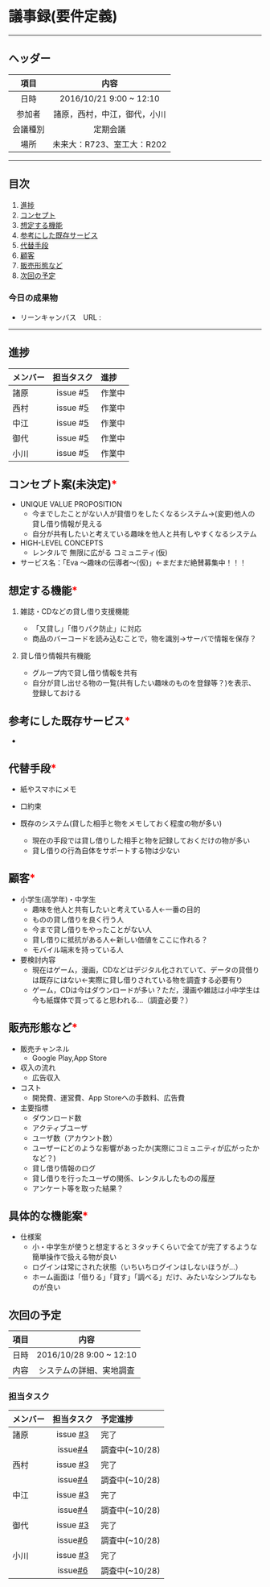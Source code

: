 # 議事録(要件定義)
---
## ヘッダー
|項目|内容|
|:--:|:--:|
| 日時 | 2016/10/21  9:00 ~ 12:10|
| 参加者 | 諸原，西村，中江，御代，小川 |
| 会議種別 | 定期会議 |
| 場所 | 未来大：R723、室工大：R202 |

---
## 目次
1. [進捗](#ProgressReport)
1. [コンセプト](#anchar1)
2. [想定する機能](#anchar2)
3. [参考にした既存サービス](#anchar3)
4. [代替手段](#anchar4)
5. [顧客](#anchar5)
6. [販売形態など](#anchar6)
7. [次回の予定](#anchar7)

### 今日の成果物
- リーンキャンバス　URL : 

---

## <div id="ProgressReport"/> 進捗

| メンバー | 担当タスク | 進捗 |
| :-- | :--: | :-- |
| 諸原 | issue #[5](https://github.com/enpit2016fun/pbl_d/issues/5) | 作業中 |
| 西村 | issue #[5](https://github.com/enpit2016fun/pbl_d/issues/5) | 作業中 |
| 中江 | issue #[5](https://github.com/enpit2016fun/pbl_d/issues/5) | 作業中 |
| 御代 | issue #[5](https://github.com/enpit2016fun/pbl_d/issues/5) | 作業中 |
| 小川 | issue #[5](https://github.com/enpit2016fun/pbl_d/issues/5) | 作業中 |

<!--
会議開始時点までのタスク進捗状況を記録する
メンバーごとに「メンバー名、issue番号、進捗状況」の順に記録
-->

<!-- 
想定する機能、参考にした既存サービス、ステークホルダーは会議中に話し合いが行われたならば、必ず記入をお願いします。
-->

## <div id="anchar1"/>コンセプト案(未決定)<font color = "red">*</font>
- UNIQUE VALUE PROPOSITION
	- 今までしたことがない人が貸借りをしたくなるシステム→(変更)他人の貸し借り情報が見える
	- 自分が共有したいと考えている趣味を他人と共有しやすくなるシステム
- HIGH-LEVEL CONCEPTS
	- レンタルで 無限に広がる コミュニティ(仮)
- サービス名：「Eva 〜趣味の伝導者〜(仮)」←まだまだ絶賛募集中！！！

## <div id="anchar2"/>想定する機能<font color = "red">*</font>
1. 雑誌・CDなどの貸し借り支援機能
	- 「又貸し」「借りパク防止」に対応
	- 商品のバーコードを読み込むことで，物を識別→サーバで情報を保存？
	
	
2. 貸し借り情報共有機能
	- グループ内で貸し借り情報を共有
	- 自分が貸し出せる物の一覧(共有したい趣味のものを登録等？)を表示、登録しておける

## <div id="anchar3"/>参考にした既存サービス<font color = "red">*</font>
- 

## <div id="anchar4"/>代替手段<font color = "red">*</font>
- 紙やスマホにメモ
- 口約束
- 既存のシステム(貸した相手と物をメモしておく程度の物が多い)

	- 現在の手段では貸し借りした相手と物を記録しておくだけの物が多い
	- 貸し借りの行為自体をサポートする物は少ない

## <div id="anchar5"/>顧客<font color = "red">*</font>
- 小学生(高学年)・中学生
	- 趣味を他人と共有したいと考えている人←一番の目的
	- ものの貸し借りを良く行う人
	- 今まで貸し借りをやったことがない人 
	- 貸し借りに抵抗がある人←新しい価値をここに作れる？
	- モバイル端末を持っている人
- 要検討内容
	- 現在はゲーム，漫画，CDなどはデジタル化されていて、データの貸借りは既存にはない←実際に貸し借りされている物を調査する必要有り
	- ゲーム，CDは今はダウンロードが多い？ただ，漫画や雑誌は小中学生は今も紙媒体で買ってると思われる…（調査必要？）


## <div id="anchar6"/>販売形態など<font color = "red">*</font>
- 販売チャンネル
	- Google Play,App Store
- 収入の流れ
	- 広告収入
- コスト
	- 開発費、運営費、App Storeへの手数料、広告費
- 主要指標
	- ダウンロード数
	- アクティブユーザ
	- ユーザ数（アカウント数）
	- ユーザーにどのような影響があったか(実際にコミュニティが広がったかなど？)
	- 貸し借り情報のログ
	- 貸し借りを行ったユーザの関係、レンタルしたものの履歴
	- アンケート等を取った結果？
	
## <div id="anchar7"/>具体的な機能案<font color = "red">*</font>
- 仕様案
	- 小・中学生が使うと想定すると３タッチくらいで全てが完了するような簡単操作で扱える物が良い
	- ログインは常にされた状態（いちいちログインはしないほうが…）
	- ホーム画面は「借りる」「貸す」「調べる」だけ、みたいなシンプルなものが良い

## <div id="anchar8"/>次回の予定
|項目|内容|
|:--:|:--:|
| 日時 | 2016/10/28  9:00 ~ 12:10|
| 内容 | システムの詳細、実地調査 |

### 担当タスク
| メンバー | 担当タスク | 予定進捗 |
| :-- | :--: | :-- |
| 諸原 | issue [#3](https://github.com/enpit2016fun/pbl_d/issues/3) | 完了 |
||issue[#4](https://github.com/enpit2016fun/pbl_d/issues/4)|調査中(~10/28)|
| 西村 | issue [#3](https://github.com/enpit2016fun/pbl_d/issues/3) | 完了 |
||issue[#4](https://github.com/enpit2016fun/pbl_d/issues/4)|調査中(~10/28)|
| 中江 | issue [#3](https://github.com/enpit2016fun/pbl_d/issues/3) | 完了 |
||issue[#4](https://github.com/enpit2016fun/pbl_d/issues/4)|調査中(~10/28)|
| 御代 | issue [#3](https://github.com/enpit2016fun/pbl_d/issues/3) | 完了 |
||issue[#6](https://github.com/enpit2016fun/pbl_d/issues/6)|調査中(~10/28)|
| 小川 | issue [#3](https://github.com/enpit2016fun/pbl_d/issues/3) | 完了 |
||issue[#6](https://github.com/enpit2016fun/pbl_d/issues/6)|調査中(~10/28)|


